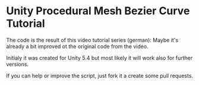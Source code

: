 # Unity Procedural Mesh Bezier Curve Tutorial

The code is the result of this video tutorial series (german):
Maybe it's already a bit improved ot the original code from the video.

Initialy it was created for Unity 5.4 but most likely it will work also for further versions.

If you can help or improve the script, just fork it a create some pull requests.
